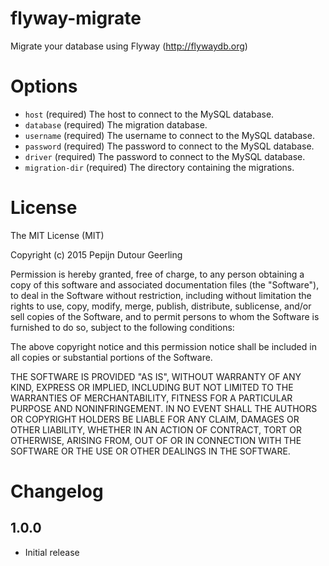 # flyway-migrate

Migrate your database using Flyway (http://flywaydb.org)

# Options

* `host` (required) The host to connect to the MySQL database.
* `database` (required) The migration database.
* `username` (required) The username to connect to the MySQL database.
* `password` (required) The password to connect to the MySQL database.
* `driver` (required) The password to connect to the MySQL database.
* `migration-dir` (required) The directory containing the migrations.

# License

The MIT License (MIT)

Copyright (c) 2015 Pepijn Dutour Geerling

Permission is hereby granted, free of charge, to any person obtaining a copy of
this software and associated documentation files (the "Software"), to deal in
the Software without restriction, including without limitation the rights to
use, copy, modify, merge, publish, distribute, sublicense, and/or sell copies of
the Software, and to permit persons to whom the Software is furnished to do so,
subject to the following conditions:

The above copyright notice and this permission notice shall be included in all
copies or substantial portions of the Software.

THE SOFTWARE IS PROVIDED "AS IS", WITHOUT WARRANTY OF ANY KIND, EXPRESS OR
IMPLIED, INCLUDING BUT NOT LIMITED TO THE WARRANTIES OF MERCHANTABILITY, FITNESS
FOR A PARTICULAR PURPOSE AND NONINFRINGEMENT. IN NO EVENT SHALL THE AUTHORS OR
COPYRIGHT HOLDERS BE LIABLE FOR ANY CLAIM, DAMAGES OR OTHER LIABILITY, WHETHER
IN AN ACTION OF CONTRACT, TORT OR OTHERWISE, ARISING FROM, OUT OF OR IN
CONNECTION WITH THE SOFTWARE OR THE USE OR OTHER DEALINGS IN THE SOFTWARE.

# Changelog

## 1.0.0

- Initial release

